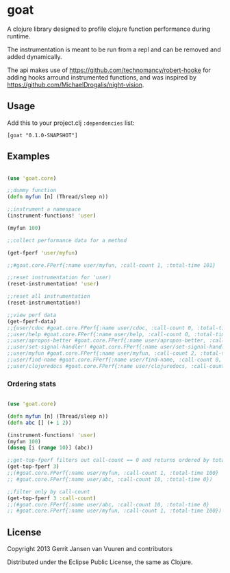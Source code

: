 # goat

A clojure library designed to profile clojure function performance during runtime.

The instrumentation is meant to be run from a repl and can be removed and added dynamically.

The api makes use of https://github.com/technomancy/robert-hooke for adding hooks arround instrumented functions, and was inspired by https://github.com/MichaelDrogalis/night-vision.

## Usage

Add this to your project.clj `:dependencies` list:

    [goat "0.1.0-SNAPSHOT"]

## Examples

```clojure

(use 'goat.core)

;;dummy function
(defn myfun [n] (Thread/sleep n))

;;instrument a namespace
(instrument-functions! 'user)

(myfun 100)

;;collect performance data for a method

(get-fperf 'user/myfun) 

;;#goat.core.FPerf{:name user/myfun, :call-count 1, :total-time 101}

;;reset instrumentation for 'user)
(reset-instrumentation! 'user)

;;reset all instrumentation
(reset-instrumentation!)

;;view perf data
(get-fperf-data)
;;{user/cdoc #goat.core.FPerf{:name user/cdoc, :call-count 0, :total-time 0}, 
;;user/help #goat.core.FPerf{:name user/help, :call-count 0, :total-time 0}, 
;;user/apropos-better #goat.core.FPerf{:name user/apropos-better, :call-count 0, :total-time 0},
;;user/set-signal-handler! #goat.core.FPerf{:name user/set-signal-handler!, :call-count 0, :total-time 0}, 
;;user/myfun #goat.core.FPerf{:name user/myfun, :call-count 2, :total-time 203}, 
;;user/find-name #goat.core.FPerf{:name user/find-name, :call-count 0, :total-time 0}, 
;;user/clojuredocs #goat.core.FPerf{:name user/clojuredocs, :call-count 0, :total-time 0}}

```

### Ordering stats

```clojure

(use 'goat.core)

(defn myfun [n] (Thread/sleep n))
(defn abc [] (+ 1 2))

(instrument-functions! 'user)
(myfun 100)
(doseq [i (range 10)] (abc))

;;get-top-fperf filters out call-count == 0 and returns ordered by total-count and total-time
(get-top-fperf 3)
;;(#goat.core.FPerf{:name user/myfun, :call-count 1, :total-time 100} 
;; #goat.core.FPerf{:name user/abc, :call-count 10, :total-time 0})

;;filter only by call-count
(get-top-fperf 3 :call-count)
;;(#goat.core.FPerf{:name user/abc, :call-count 10, :total-time 0} 
;; #goat.core.FPerf{:name user/myfun, :call-count 1, :total-time 100})


```

## License

Copyright 2013 Gerrit Jansen van Vuuren and contributors

Distributed under the Eclipse Public License, the same as Clojure.
